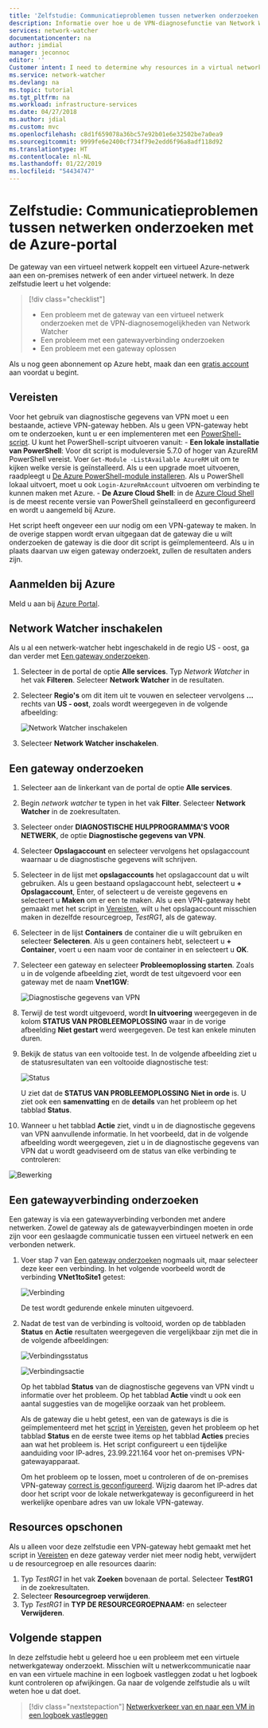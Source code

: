 ```yaml
---
title: 'Zelfstudie: Communicatieproblemen tussen netwerken onderzoeken - Azure Portal | Microsoft Docs'
description: Informatie over hoe u de VPN-diagnosefunctie van Network Watcher gebruikt om via een gateway van een virtueel Azure-netwerk een communicatieprobleem te onderzoeken tussen een virtueel Azure-netwerk dat is verbonden met een on-premises netwerk of ander virtueel netwerk.
services: network-watcher
documentationcenter: na
author: jimdial
manager: jeconnoc
editor: ''
Customer intent: I need to determine why resources in a virtual network can't communicate with resources in a different network.
ms.service: network-watcher
ms.devlang: na
ms.topic: tutorial
ms.tgt_pltfrm: na
ms.workload: infrastructure-services
ms.date: 04/27/2018
ms.author: jdial
ms.custom: mvc
ms.openlocfilehash: c8d1f659078a36bc57e92b01e6e32502be7a0ea9
ms.sourcegitcommit: 9999fe6e2400cf734f79e2edd6f96a8adf118d92
ms.translationtype: HT
ms.contentlocale: nl-NL
ms.lasthandoff: 01/22/2019
ms.locfileid: "54434747"
---
```

# <a name="tutorial-diagnose-a-communication-problem-between-networks-using-the-azure-portal"></a>Zelfstudie: Communicatieproblemen tussen netwerken onderzoeken met de Azure-portal

De gateway van een virtueel netwerk koppelt een virtueel Azure-netwerk aan een on-premises netwerk of een ander virtueel netwerk. In deze zelfstudie leert u het volgende:

> [!div class="checklist"]
> * Een probleem met de gateway van een virtueel netwerk onderzoeken met de VPN-diagnosemogelijkheden van Network Watcher
> * Een probleem met een gatewayverbinding onderzoeken
> * Een probleem met een gateway oplossen

Als u nog geen abonnement op Azure hebt, maak dan een [gratis account](https://azure.microsoft.com/free/?WT.mc_id=A261C142F) aan voordat u begint.

## <a name="prerequisites"></a>Vereisten

Voor het gebruik van diagnostische gegevens van VPN moet u een bestaande, actieve VPN-gateway hebben. Als u geen VPN-gateway hebt om te onderzoeken, kunt u er een implementeren met een [PowerShell-script](../vpn-gateway/scripts/vpn-gateway-sample-site-to-site-powershell.md?toc=%2fazure%2fnetwork-watcher%2ftoc.json). U kunt het PowerShell-script uitvoeren vanuit:
    - **Een lokale installatie van PowerShell**: Voor dit script is moduleversie 5.7.0 of hoger van AzureRM PowerShell vereist. Voer `Get-Module -ListAvailable AzureRM` uit om te kijken welke versie is geïnstalleerd. Als u een upgrade moet uitvoeren, raadpleegt u [De Azure PowerShell-module installeren](/powershell/azure/azurerm/install-azurerm-ps). Als u PowerShell lokaal uitvoert, moet u ook `Login-AzureRmAccount` uitvoeren om verbinding te kunnen maken met Azure.
    - **De Azure Cloud Shell**: in de [Azure Cloud Shell](https://shell.azure.com/powershell) is de meest recente versie van PowerShell geïnstalleerd en geconfigureerd en wordt u aangemeld bij Azure.

Het script heeft ongeveer een uur nodig om een VPN-gateway te maken. In de overige stappen wordt ervan uitgegaan dat de gateway die u wilt onderzoeken de gateway is die door dit script is geïmplementeerd. Als u in plaats daarvan uw eigen gateway onderzoekt, zullen de resultaten anders zijn.

## <a name="sign-in-to-azure"></a>Aanmelden bij Azure

Meld u aan bij [Azure Portal](https://portal.azure.com).

## <a name="enable-network-watcher"></a>Network Watcher inschakelen

Als u al een netwerk-watcher hebt ingeschakeld in de regio US - oost, ga dan verder met [Een gateway onderzoeken](#diagnose-a-gateway).

1. Selecteer in de portal de optie **Alle services**. Typ *Network Watcher* in het vak **Filteren**. Selecteer **Network Watcher** in de resultaten.
2. Selecteer **Regio's** om dit item uit te vouwen en selecteer vervolgens **...** rechts van **US - oost**, zoals wordt weergegeven in de volgende afbeelding:

    ![Network Watcher inschakelen](./media/diagnose-communication-problem-between-networks/enable-network-watcher.png)

3. Selecteer **Network Watcher inschakelen**.

## <a name="diagnose-a-gateway"></a>Een gateway onderzoeken

1. Selecteer aan de linkerkant van de portal de optie **Alle services**.
2. Begin *network watcher* te typen in het vak **Filter**. Selecteer **Network Watcher** in de zoekresultaten.
3. Selecteer onder **DIAGNOSTISCHE HULPPROGRAMMA'S VOOR NETWERK**, de optie **Diagnostische gegevens van VPN**.
4. Selecteer **Opslagaccount** en selecteer vervolgens het opslagaccount waarnaar u de diagnostische gegevens wilt schrijven.
5. Selecteer in de lijst met **opslagaccounts** het opslagaccount dat u wilt gebruiken. Als u geen bestaand opslagaccount hebt, selecteert u **+ Opslagaccount**, Enter, of selecteert u de vereiste gegevens en selecteert u **Maken** om er een te maken. Als u een VPN-gateway hebt gemaakt met het script in [Vereisten](#prerequisites), wilt u het opslagaccount misschien maken in dezelfde resourcegroep, *TestRG1*, als de gateway.
6. Selecteer in de lijst **Containers** de container die u wilt gebruiken en selecteer **Selecteren**. Als u geen containers hebt, selecteert u **+ Container**, voert u een naam voor de container in en selecteert u **OK**.
7. Selecteer een gateway en selecteer **Probleemoplossing starten**. Zoals u in de volgende afbeelding ziet, wordt de test uitgevoerd voor een gateway met de naam **Vnet1GW**:

    ![Diagnostische gegevens van VPN](./media/diagnose-communication-problem-between-networks/vpn-diagnostics.png)

8. Terwijl de test wordt uitgevoerd, wordt **In uitvoering** weergegeven in de kolom **STATUS VAN PROBLEEMOPLOSSING** waar in de vorige afbeelding **Niet gestart** werd weergegeven. De test kan enkele minuten duren.
9. Bekijk de status van een voltooide test. In de volgende afbeelding ziet u de statusresultaten van een voltooide diagnostische test:

    ![Status](./media/diagnose-communication-problem-between-networks/status.png)

    U ziet dat de **STATUS VAN PROBLEEMOPLOSSING** **Niet in orde** is. U ziet ook een **samenvatting** en de **details** van het probleem op het tabblad **Status**.
10. Wanneer u het tabblad **Actie** ziet, vindt u in de diagnostische gegevens van VPN aanvullende informatie. In het voorbeeld, dat in de volgende afbeelding wordt weergegeven, ziet u in de diagnostische gegevens van VPN dat u wordt geadviseerd om de status van elke verbinding te controleren:

  ![Bewerking](./media/diagnose-communication-problem-between-networks/action.png)

## <a name="diagnose-a-gateway-connection"></a>Een gatewayverbinding onderzoeken

Een gateway is via een gatewayverbinding verbonden met andere netwerken. Zowel de gateway als de gatewayverbindingen moeten in orde zijn voor een geslaagde communicatie tussen een virtueel netwerk en een verbonden netwerk.

1. Voer stap 7 van [Een gateway onderzoeken](#diagnose-a-gateway) nogmaals uit, maar selecteer deze keer een verbinding. In het volgende voorbeeld wordt de verbinding **VNet1toSite1** getest:

    ![Verbinding](./media/diagnose-communication-problem-between-networks/connection.png)

    De test wordt gedurende enkele minuten uitgevoerd.
2. Nadat de test van de verbinding is voltooid, worden op de tabbladen **Status** en **Actie** resultaten weergegeven die vergelijkbaar zijn met die in de volgende afbeeldingen:

    ![Verbindingsstatus](./media/diagnose-communication-problem-between-networks/connection-status.png)

    ![Verbindingsactie](./media/diagnose-communication-problem-between-networks/connection-action.png)

    Op het tabblad **Status** van de diagnostische gegevens van VPN vindt u informatie over het probleem. Op het tabblad **Actie** vindt u ook een aantal suggesties van de mogelijke oorzaak van het probleem.

    Als de gateway die u hebt getest, een van de gateways is die is geïmplementeerd met het [script](../vpn-gateway/scripts/vpn-gateway-sample-site-to-site-powershell.md?toc=%2fazure%2fnetwork-watcher%2ftoc.json) in [Vereisten](#prerequisites), geven het probleem op het tabblad **Status** en de eerste twee items op het tabblad **Acties** precies aan wat het probleem is. Het script configureert u een tijdelijke aanduiding voor IP-adres, 23.99.221.164 voor het on-premises VPN-gatewayapparaat.

    Om het probleem op te lossen, moet u controleren of de on-premises VPN-gateway [correct is geconfigureerd](../vpn-gateway/vpn-gateway-about-vpn-devices.md?toc=%2fazure%2fnetwork-watcher%2ftoc.json). Wijzig daarom het IP-adres dat door het script voor de lokale netwerkgateway is geconfigureerd in het werkelijke openbare adres van uw lokale VPN-gateway.

## <a name="clean-up-resources"></a>Resources opschonen

Als u alleen voor deze zelfstudie een VPN-gateway hebt gemaakt met het script in [Vereisten](#prerequisites) en deze gateway verder niet meer nodig hebt, verwijdert u de resourcegroep en alle resources daarin:

1. Typ *TestRG1* in het vak **Zoeken** bovenaan de portal. Selecteer **TestRG1** in de zoekresultaten.
2. Selecteer **Resourcegroep verwijderen**.
3. Typ *TestRG1* in **TYP DE RESOURCEGROEPNAAM:** en selecteer **Verwijderen**.

## <a name="next-steps"></a>Volgende stappen

In deze zelfstudie hebt u geleerd hoe u een probleem met een virtuele netwerkgateway onderzoekt. Misschien wilt u netwerkcommunicatie naar en van een virtuele machine in een logboek vastleggen zodat u het logboek kunt controleren op afwijkingen. Ga naar de volgende zelfstudie als u wilt weten hoe u dat doet.

> [!div class="nextstepaction"]
> [Netwerkverkeer van en naar een VM in een logboek vastleggen](network-watcher-nsg-flow-logging-portal.md)